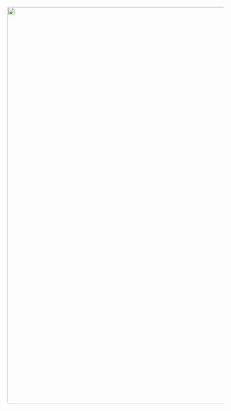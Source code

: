 <p align="center"><img src="https://github.com/mertyzk/TutorialApps/blob/main/FlagApplication/Appgif.gif?raw=true" width="550" height="922"></p>
